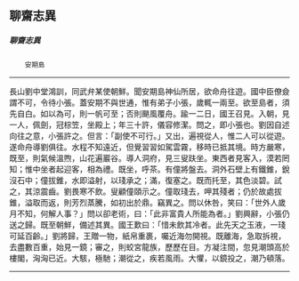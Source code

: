 

## 聊齋志異

##### 聊齋志異
　　`安期島`

* * *

長山劉中堂鴻訓，同武弁某使朝鮮。聞安期島神仙所居，欲命舟往遊。國中臣僚僉謂不可，令待小張。蓋安期不與世通，惟有弟子小張，歲輒一兩至。欲至島者，須先自白。如以為可，則一帆可至；否則颶風覆舟。踰一二日，國王召見。入朝，見一人，佩劍，冠棕笠，坐殿上；年三十許，儀容修潔。問之，即小張也。劉因自述向往之意，小張許之。但言：「副使不可行。」又出，遍視從人，惟二人可以從遊。遂命舟導劉俱往。水程不知遠近，但覺習習如駕雲霧，移時已抵其境。時方嚴寒，既至，則氣候溫煦，山花遍巖谷。導人洞府，見三叟趺坐。東西者見客入，漠若罔知；惟中坐者起迎客，相為禮。既坐，呼茶。有僮將盤去。洞外石壁上有鐵錐，銳沒石中；僮拔錐，水即溢射，以琖承之；滿，復塞之。既而托至，其色淡碧。試之，其涼震齒。劉畏寒不飲。叟顧僮頤示之。僮取琖去，呷其殘者；仍於故處拔錐，溢取而返，則芳烈蒸騰，如初出於鼎。竊異之。問以休咎，笑曰：「世外人歲月不知，何解人事？」問以卻老術，曰：「此非富貴人所能為者。」劉興辭，小張仍送之歸。既至朝鮮，備述其異。國王歎曰：「惜未飲其冷者。此先天之玉液，一琖可延百齡。」劉將歸，王贈一物，紙帛重裹，囑近海勿開視。既離海，急取拆視，去盡數百重，始見一鏡；審之，則蛟宮龍族，歷歷在目。方凝注間，忽見潮頭高於樓閣，洶洶已近。大駭，極馳；潮從之，疾若風雨。大懼，以鏡投之，潮乃頓落。

* * *

